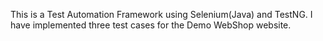 This is a Test Automation Framework using Selenium(Java) and TestNG. 
I have implemented three test cases for the Demo WebShop website. 
